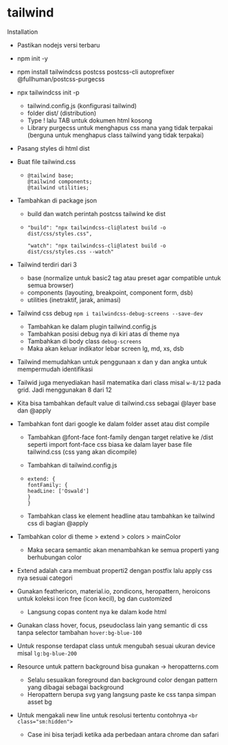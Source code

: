 # tailwind



Installation

- Pastikan nodejs versi terbaru
- npm init -y
- npm install tailwindcss postcss postcss-cli autoprefixer @fullhuman/postcss-purgecss
- npx tailwindcss init -p
  - tailwind.config.js (konfigurasi tailwind)
  - folder dist/ (distribution)
  - Type ! lalu TAB untuk dokumen html kosong
  - Library purgecss untuk menghapus css mana yang tidak terpakai (berguna untuk menghapus class tailwind yang tidak terpakai)

- Pasang styles di html dist

- Buat file tailwind.css

  - ```
    @tailwind base;
    @tailwind components;
    @tailwind utilities;
    ```

- Tambahkan di package json

  - build dan watch perintah postcss tailwind ke dist

  - ```
    "build": "npx tailwindcss-cli@latest build -o dist/css/styles.css",
    
    "watch": "npx tailwindcss-cli@latest build -o dist/css/styles.css --watch"
    ```

- Tailwind terdiri dari 3

  - base (normalize untuk basic2 tag atau preset agar compatible untuk semua browser)
  - components (layouting, breakpoint, component form, dsb)
  - utilities (inetraktif, jarak, animasi)

- Tailwind css debug `npm i tailwindcss-debug-screens --save-dev`

  - Tambahkan ke dalam plugin tailwind.config.js
  - Tambahkan posisi debug nya di kiri atas di theme nya
  - Tambahkan di body class `debug-screens`
  - Maka akan keluar indikator lebar screen lg, md, xs, dsb

- Tailwind memudahkan untuk penggunaan x dan y dan angka untuk mempermudah identifikasi

- Tailwid juga menyediakan hasil matematika dari class misal `w-8/12` pada grid. Jadi menggunakan 8 dari 12

- Kita bisa tambahkan default value di tailwind.css sebagai @layer base dan @apply

- Tambahkan font dari google ke dalam folder asset atau dist compile

  - Tambahkan @font-face font-family dengan target relative ke /dist seperti import font-face css biasa ke dalam layer base file tailwind.css (css yang akan dicompile)

  - Tambahkan di tailwind.config.js 

  - ```
    extend: {
    fontFamily: {
    headLine: ['Oswald']
    }
    }
    ```

  - Tambahkan class ke element headline atau tambahkan ke tailwind css di bagian @apply

- Tambahkan color di theme > extend > colors > mainColor

  - Maka secara semantic akan menambahkan ke semua properti yang berhubungan color

- Extend adalah cara membuat properti2 dengan postfix lalu apply css nya sesuai categori

- Gunakan feathericon, material.io, zondicons, heropattern, heroicons untuk koleksi icon free (icon kecil), bg dan customized

  - Langsung copas content nya ke dalam kode html

- Gunakan class hover, focus, pseudoclass lain yang semantic di css tanpa selector tambahan `hover:bg-blue-100`

- Untuk response terdapat class untuk mengubah sesuai ukuran device misal `lg:bg-blue-200`

- Resource untuk pattern background bisa gunakan -> heropatterns.com

  - Selalu sesuaikan foreground dan background color dengan pattern yang dibagai sebagai background
  - Heropattern berupa svg yang langsung paste ke css tanpa simpan asset bg

- Untuk mengakali new line untuk resolusi tertentu contohnya `<br class="sm:hidden">`

  - Case ini bisa terjadi ketika ada perbedaan antara chrome dan safari
